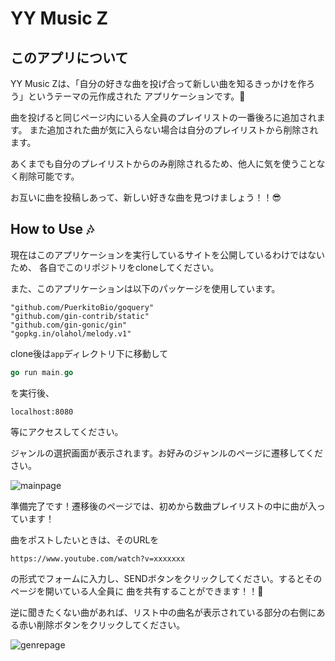# YY Music Z

## このアプリについて

YY Music Zは、「自分の好きな曲を投げ合って新しい曲を知るきっかけを作ろう」というテーマの元作成された
アプリケーションです。🥳

曲を投げると同じページ内にいる人全員のプレイリストの一番後ろに追加されます。
また追加された曲が気に入らない場合は自分のプレイリストから削除されます。

あくまでも自分のプレイリストからのみ削除されるため、他人に気を使うことなく削除可能です。

お互いに曲を投稿しあって、新しい好きな曲を見つけましょう！！😎

## How to Use 🎶

現在はこのアプリケーションを実行しているサイトを公開しているわけではないため、
各自でこのリポジトリをcloneしてください。

また、このアプリケーションは以下のパッケージを使用しています。

```
"github.com/PuerkitoBio/goquery"
"github.com/gin-contrib/static"
"github.com/gin-gonic/gin"
"gopkg.in/olahol/melody.v1"
```

clone後は`app`ディレクトリ下に移動して

```go
go run main.go
```

を実行後、

```url
localhost:8080
```

等にアクセスしてください。

ジャンルの選択画面が表示されます。お好みのジャンルのページに遷移してください。

![mainpage](https://user-images.githubusercontent.com/49955721/99880914-baa4b500-2c59-11eb-8e8b-9644c14b9566.png)

準備完了です！遷移後のページでは、初めから数曲プレイリストの中に曲が入っています！

曲をポストしたいときは、そのURLを

```url
https://www.youtube.com/watch?v=xxxxxxx
```

の形式でフォームに入力し、SENDボタンをクリックしてください。するとそのページを開いている人全員に
曲を共有することができます！！🎉

逆に聞きたくない曲があれば、リスト中の曲名が表示されている部分の右側にある赤い削除ボタンをクリックしてください。

![genrepage](https://user-images.githubusercontent.com/49955721/99880894-8b8e4380-2c59-11eb-983c-dcab61ac6eb2.png)

